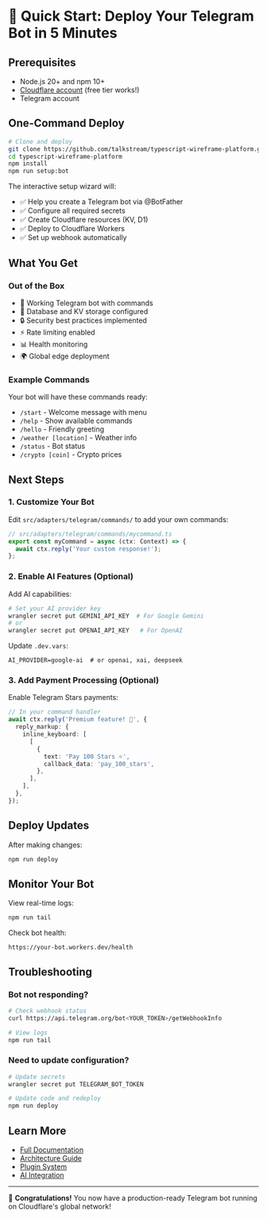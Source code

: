 # 🚀 Quick Start: Deploy Your Telegram Bot in 5 Minutes

## Prerequisites

- Node.js 20+ and npm 10+
- [Cloudflare account](https://dash.cloudflare.com/sign-up) (free tier works!)
- Telegram account

## One-Command Deploy

```bash
# Clone and deploy
git clone https://github.com/talkstream/typescript-wireframe-platform.git
cd typescript-wireframe-platform
npm install
npm run setup:bot
```

The interactive setup wizard will:

- ✅ Help you create a Telegram bot via @BotFather
- ✅ Configure all required secrets
- ✅ Create Cloudflare resources (KV, D1)
- ✅ Deploy to Cloudflare Workers
- ✅ Set up webhook automatically

## What You Get

### Out of the Box

- 🤖 Working Telegram bot with commands
- 💾 Database and KV storage configured
- 🔒 Security best practices implemented
- ⚡ Rate limiting enabled
- 📊 Health monitoring
- 🌍 Global edge deployment

### Example Commands

Your bot will have these commands ready:

- `/start` - Welcome message with menu
- `/help` - Show available commands
- `/hello` - Friendly greeting
- `/weather [location]` - Weather info
- `/status` - Bot status
- `/crypto [coin]` - Crypto prices

## Next Steps

### 1. Customize Your Bot

Edit `src/adapters/telegram/commands/` to add your own commands:

```typescript
// src/adapters/telegram/commands/mycommand.ts
export const myCommand = async (ctx: Context) => {
  await ctx.reply('Your custom response!');
};
```

### 2. Enable AI Features (Optional)

Add AI capabilities:

```bash
# Set your AI provider key
wrangler secret put GEMINI_API_KEY  # For Google Gemini
# or
wrangler secret put OPENAI_API_KEY   # For OpenAI
```

Update `.dev.vars`:

```env
AI_PROVIDER=google-ai  # or openai, xai, deepseek
```

### 3. Add Payment Processing (Optional)

Enable Telegram Stars payments:

```typescript
// In your command handler
await ctx.reply('Premium feature! 💎', {
  reply_markup: {
    inline_keyboard: [
      [
        {
          text: 'Pay 100 Stars ⭐',
          callback_data: 'pay_100_stars',
        },
      ],
    ],
  },
});
```

## Deploy Updates

After making changes:

```bash
npm run deploy
```

## Monitor Your Bot

View real-time logs:

```bash
npm run tail
```

Check bot health:

```
https://your-bot.workers.dev/health
```

## Troubleshooting

### Bot not responding?

```bash
# Check webhook status
curl https://api.telegram.org/bot<YOUR_TOKEN>/getWebhookInfo

# View logs
npm run tail
```

### Need to update configuration?

```bash
# Update secrets
wrangler secret put TELEGRAM_BOT_TOKEN

# Update code and redeploy
npm run deploy
```

## Learn More

- [Full Documentation](./README.md)
- [Architecture Guide](./docs/ARCHITECTURE_DECISIONS.md)
- [Plugin System](./examples/telegram-plugin/)
- [AI Integration](./docs/AI_PROVIDERS.md)

---

🎉 **Congratulations!** You now have a production-ready Telegram bot running on Cloudflare's global network!
